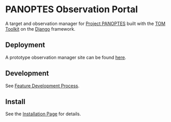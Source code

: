 # PANOPTES Observation Portal

A target and observation manager for [Project PANOPTES](https://github.com/panoptes) built with the [TOM Toolkit](https://tom-toolkit.readthedocs.io/en/stable/index.html) on the [Django](https://www.djangoproject.com/) framework.

## Deployment

A prototype observation manager site can be found [here](https://panoptes-tom.herokuapp.com/).

## Development

See [Feature Development Process](https://app.gitbook.com/@projectpanoptes/s/panoptes-tom/~/drafts/-MEYlQRt38StGT9e-lzj/feature-development-process).

## Install

See the [Installation Page](docs/install.md) for details.

